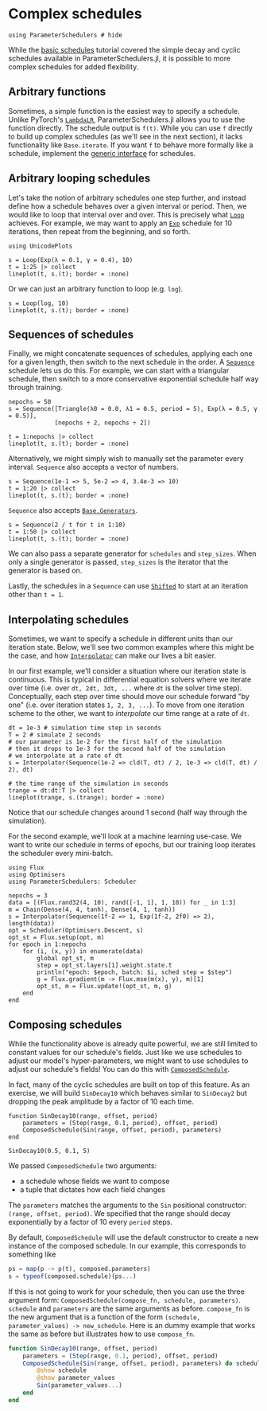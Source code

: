 # Complex schedules

```@example complex-schedules
using ParameterSchedulers # hide
```

While the [basic schedules](@ref "Basic schedules") tutorial covered the simple decay and cyclic schedules available in ParameterSchedulers.jl, it is possible to more complex schedules for added flexibility.

## Arbitrary functions

Sometimes, a simple function is the easiest way to specify a schedule. Unlike PyTorch's [`LambdaLR`](https://pytorch.org/docs/master/optim.html?highlight=lambdalr#torch.optim.lr_scheduler.LambdaLR), ParameterSchedulers.jl allows you to use the function directly. The schedule output is `f(t)`. While you can use `f` directly to build up complex schedules (as we'll see in the next section), it lacks functionality like `Base.iterate`. If you want `f` to behave more formally like a schedule, implement the [generic interface](@ref "Generic interface") for schedules.

## Arbitrary looping schedules

Let's take the notion of arbitrary schedules one step further, and instead define how a schedule behaves over a given interval or period. Then, we would like to loop that interval over and over. This is precisely what [`Loop`](@ref) achieves. For example, we may want to apply an [`Exp`](@ref) schedule for 10 iterations, then repeat from the beginning, and so forth.
```@example complex-schedules
using UnicodePlots

s = Loop(Exp(λ = 0.1, γ = 0.4), 10)
t = 1:25 |> collect
lineplot(t, s.(t); border = :none)
```

Or we can just an arbitrary function to loop (e.g. `log`).
```@example complex-schedules
s = Loop(log, 10)
lineplot(t, s.(t); border = :none)
```

## Sequences of schedules

Finally, we might concatenate sequences of schedules, applying each one for a given length, then switch to the next schedule in the order. A [`Sequence`](@ref) schedule lets us do this. For example, we can start with a triangular schedule, then switch to a more conservative exponential schedule half way through training.
```@example complex-schedules
nepochs = 50
s = Sequence([Triangle(λ0 = 0.0, λ1 = 0.5, period = 5), Exp(λ = 0.5, γ = 0.5)],
             [nepochs ÷ 2, nepochs ÷ 2])

t = 1:nepochs |> collect
lineplot(t, s.(t); border = :none)
```

Alternatively, we might simply wish to manually set the parameter every interval. `Sequence` also accepts a vector of numbers.
```@example complex-schedules
s = Sequence(1e-1 => 5, 5e-2 => 4, 3.4e-3 => 10)
t = 1:20 |> collect
lineplot(t, s.(t); border = :none)
```

`Sequence` also accepts [`Base.Generators`](https://docs.julialang.org/en/v1.7/manual/arrays/#Generator-Expressions).
```@example complex-schedules
s = Sequence(2 / t for t in 1:10)
t = 1:50 |> collect
lineplot(t, s.(t); border = :none)
```
We can also pass a separate generator for `schedules` and `step_sizes`. When only a single generator is passed, `step_sizes` is the iterator that the generator is based on.

Lastly, the schedules in a `Sequence` can use [`Shifted`](@ref) to start at an iteration other than `t = 1`.

## Interpolating schedules

Sometimes, we want to specify a schedule in different units than our iteration state. Below, we'll see two common examples where this might be the case, and how [`Interpolator`](@ref) can make our lives a bit easier.

In our first example, we'll consider a situation where our iteration state is continuous. This is typical in differential equation solvers where we iterate over time (i.e. over `dt, 2dt, 3dt, ...` where `dt` is the solver time step). Conceptually, each step over time should move our schedule forward "by one" (i.e. over iteration states `1, 2, 3, ...`). To move from one iteration scheme to the other, we want to _interpolate_ our time range at a rate of `dt`.
```@example complex-schedules
dt = 1e-3 # simulation time step in seconds
T = 2 # simulate 2 seconds
# our parameter is 1e-2 for the first half of the simulation
# then it drops to 1e-3 for the second half of the simulation
# we interpolate at a rate of dt
s = Interpolator(Sequence(1e-2 => cld(T, dt) / 2, 1e-3 => cld(T, dt) / 2), dt)

# the time range of the simulation in seconds
trange = dt:dt:T |> collect
lineplot(trange, s.(trange); border = :none)
```
Notice that our schedule changes around 1 second (half way through the simulation).

For the second example, we'll look at a machine learning use-case. We want to write our schedule in terms of epochs, but our training loop iterates the scheduler every mini-batch.
```@example complex-schedules
using Flux
using Optimisers
using ParameterSchedulers: Scheduler

nepochs = 3
data = [(Flux.rand32(4, 10), rand([-1, 1], 1, 10)) for _ in 1:3]
m = Chain(Dense(4, 4, tanh), Dense(4, 1, tanh))
s = Interpolator(Sequence(1f-2 => 1, Exp(1f-2, 2f0) => 2), length(data))
opt = Scheduler(Optimisers.Descent, s)
opt_st = Flux.setup(opt, m)
for epoch in 1:nepochs
    for (i, (x, y)) in enumerate(data)
        global opt_st, m
        step = opt_st.layers[1].weight.state.t
        println("epoch: $epoch, batch: $i, sched step = $step")
        g = Flux.gradient(m -> Flux.mse(m(x), y), m)[1]
        opt_st, m = Flux.update!(opt_st, m, g)
    end
end
```

## Composing schedules

While the functionality above is already quite powerful, we are still limited to constant values for our schedule's fields. Just like we use schedules to adjust our model's hyper-parameters, we might want to use schedules to adjust our schedule's fields! You can do this with [`ComposedSchedule`](@ref).

In fact, many of the cyclic schedules are built on top of this feature. As an exercise, we will build `SinDecay10` which behaves similar to `SinDecay2` but dropping the peak amplitude by a factor of 10 each time.
```@example complex-schedules
function SinDecay10(range, offset, period)
    parameters = (Step(range, 0.1, period), offset, period)
    ComposedSchedule(Sin(range, offset, period), parameters)
end

SinDecay10(0.5, 0.1, 5)
```
We passed `ComposedSchedule` two arguments:
- a schedule whose fields we want to compose
- a tuple that dictates how each field changes

The `parameters` matches the arguments to the `Sin` positional constructor: `(range, offset, period)`. We specified that the range should decay exponentially by a factor of 10 every `period` steps.

By default, `ComposedSchedule` will use the default constructor to create a new instance of the composed schedule. In our example, this corresponds to something like
```julia
ps = map(p -> p(t), composed.parameters)
s = typeof(composed.schedule)(ps...)
```
If this is not going to work for your schedule, then you can use the three argument form: `ComposedSchedule(compose_fn, schedule, parameters)`. `schedule` and `parameters` are the same arguments as before. `compose_fn` is the new argument that is a function of the form `(schedule, parameter_values) -> new_schedule`. Here is an dummy example that works the same as before but illustrates how to use `compose_fn`.
```julia
function SinDecay10(range, offset, period)
    parameters = (Step(range, 0.1, period), offset, period)
    ComposedSchedule(Sin(range, offset, period), parameters) do schedule, parameter_values
        @show schedule
        @show parameter_values
        Sin(parameter_values...)
    end
end
```
